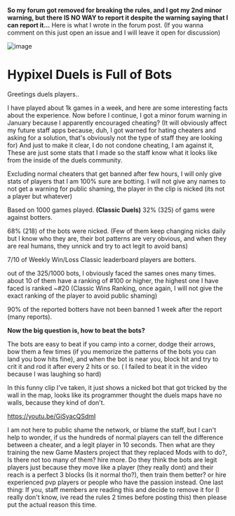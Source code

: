 **So my forum got removed for breaking the rules, and I got my 2nd minor warning, but there IS NO WAY to report it despite the warning saying that I can report it...**
Here is what I wrote in the forum post.
(If you wanna comment on this just open an issue and I will leave it open for discussion)

![image](https://github.com/BlueXAyman/hypixel-duels-is-full-of-bots/assets/73948427/ae1631c8-7ee0-40f9-920a-106e86ef303c)


# Hypixel Duels is Full of Bots

Greetings duels players..

I have played about 1k games in a week, and here are some interesting facts about the experience.
Now before I continue, I got a minor forum warning in January because I apparently encouraged cheating? (It will obviously affect my future staff apps because, duh, I got warned for hating cheaters and asking for a solution, that's obviously not the type of staff they are looking for) And just to make it clear, I do not condone cheating, I am against it, These are just some stats that I made so the staff know what it looks like from the inside of the duels community.

Excluding normal cheaters that get banned after few hours, I will only give stats of players that I am 100% sure are botting.
I will not give any names to not get a warning for public shaming, the player in the clip is nicked (its not a player but whatever)

Based on 1000 games played. **(Classic Duels)**
32% (325) of gams were against botters.

68% (218) of the bots were nicked. (Few of them keep changing nicks daily but I know who they are, their bot patterns are very obvious, and when they are real humans, they unnick and try to act legit to avoid bans)

7/10 of Weekly Win/Loss Classic leaderboard players are botters.

out of the 325/1000 bots, I obviously faced the sames ones many times. about 10 of them have a ranking of #100 or higher, the highest one I have faced is ranked ~#20 (Classic Wins Ranking, once again, I will not give the exact ranking of the player to avoid public shaming)

90% of the reported botters have not been banned 1 week after the report (many reports).

**Now the big question is, how to beat the bots?**

The bots are easy to beat if you camp into a corner, dodge their arrows, bow them a few times (if you memorize the patterns of the bots you can land you bow hits fine), and when the bot is near you, block hit and try to crit it and rod it after every 2 hits or so. ( I failed to beat it in the video because I was laughing so hard)

In this funny clip I've taken, it just shows a nicked bot that got tricked by the wall in the map, looks like its programmer thought the duels maps have no walls, because they kind of don't.

https://youtu.be/GiSyacQSdmI

I am not here to public shame the network, or blame the staff, but I can't help to wonder, if us the hundreds of normal players can tell the difference between a cheater, and a legit player in 10 seconds. Then what are they training the new Game Masters project that they replaced Mods with to do?, Is there not too many of them? hire more. Do they think the bots are legit players just because they move like a player (they really dont) and their reach is a perfect 3 blocks (Is it normal tho?), then train them better? or hire experienced pvp players or people who have the passion instead.
One last thing: If you, staff members are reading this and decide to remove it for (I really don't know, ive read the rules 2 times before posting this) then please put the actual reason this time. 
